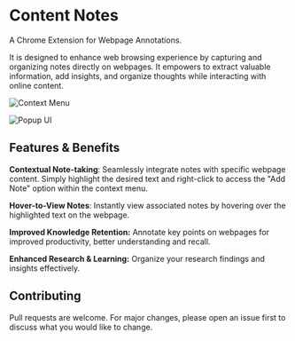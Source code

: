 # Content Notes

A Chrome Extension for Webpage Annotations.

It is designed to enhance web browsing experience by capturing and organizing notes directly on webpages. It empowers to extract valuable information, add insights, and organize thoughts while interacting with online content.

![Context Menu](https://github.com/Sanjay-Sahu-Bandla/Content-Notes/blob/main/images/screenshots/context-menu.png?raw=true)

![Popup UI](https://github.com/Sanjay-Sahu-Bandla/Content-Notes/blob/main/images/screenshots/popup-ui.png?raw=true)

## Features & Benefits

**Contextual Note-taking**: Seamlessly integrate notes with specific webpage content. Simply highlight the desired text and right-click to access the "Add Note" option within the context menu.

**Hover-to-View Notes**: Instantly view associated notes by hovering over the highlighted text on the webpage.

**Improved Knowledge Retention:** Annotate key points on webpages for improved productivity, better understanding and recall.

**Enhanced Research & Learning:** Organize your research findings and insights effectively.

## Contributing

Pull requests are welcome. For major changes, please open an issue first to discuss what you would like to change.
